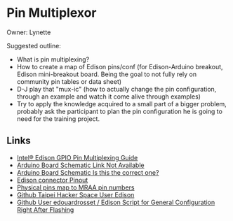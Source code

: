 Pin Multiplexor
==

Owner: Lynette


Suggested outline:

* What is pin multiplexing?
* How to create a map of Edison pins/conf (for Edison-Arduino breakout, Edison mini-breakout board. Being the goal to not fully rely on community pin tables or data sheet)
* D-J play that "mux-ic" (how to actually change the pin configuration, through an example and watch it come alive through examples)
* Try to apply the knowledge acquired to a small part of a bigger problem, probably ask the participant to plan the pin configuration he is going to need for the  training project.




## Links

- [Intel® Edison GPIO Pin Multiplexing Guide](http://www.emutexlabs.com/project/215-intel-edison-gpio-pin-multiplexing-guide)
- [Arduino Board Schematic Link Not Available](http://www.intel.com/support/edison/sb/CS-035272.htm)
- [Arduino Board Schematic Is this the correct one?](http://download.intel.com/support/edison/sb/edison_arduino_hvm_8_26.pdf)
- [Edison connector Pinout](http://akizukidenshi.com/download/ds/intel/edison-module_HG_331189-002.pdf)
- [Physical pins map to MRAA pin numbers](http://iotdk.intel.com/docs/mraa/v0.6.0/edison.html)
- [Github Taipei Hacker Space User Edison](https://github.com/taipeihackerspace/mredison/blob/33f6a61e474fae87c7c2770282ecca7d5fe9f0c4/gpio_setup.sh)
- [Github User edouardrosset  / Edison Script for General Configuration Right After Flashing](https://github.com/edouardrosset/Edison/blob/master/Intel_Edison_postFlash.sh)
